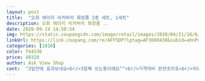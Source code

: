 ```yaml
---
layout: post 
title:  "오휘 에이지 리커버리 화장품 2종 세트, 1세트" 
description: 오휘 에이지 리커버리 화장품 ..
date: 2020-09-19 14:58:54 
img: https://static.coupangcdn.com/image/retail/images/2020/04/21/16/6/6d990876-bd87-4dcd-ab40-747b87b6f0ae.jpg 
linkUrl: https://link.coupang.com/re/AFFSDP?lptag=AF3600438&subid=ahnPublicAsk&pageKey=1491618790&itemId=2560621567&vendorItemId=70553106249&traceid=V0-113-2de1fffc337c78a4 
categories: [1010] 
color: f44336 
price: 49320 
author: Ask View Shop 
cont:  "3일만에 효과보네요<br/>3일째 쓰는중이에요^^<br/>가격대비 완젼조아효<br/>리뉴얼된상품인지  에멀젼용기가  달라졌어요 향도 바뀐듯  그래도  좋은거  같아요<br/>엄마 선물용으로 아주 저렴해서 구매해서 생산일자 좀 걱정되였는데 2023년이라 아주 좋습니다.<br/> 샘플은 아빠꺼로 이미 가져갔네요 ㅋㅋ<br/>주문했는데 정말 촉촉하구 조아요^^<br/>친구한테두쓰라구했어요^^에센스도바꿔보려구용<br/>향이일단좋구요 크림이좋아서 같은라인으로<br/>" 
---
```

